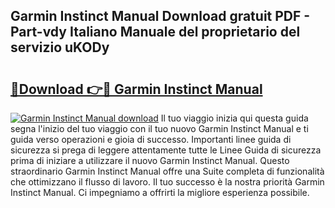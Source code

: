 ## Garmin Instinct Manual Download gratuit PDF - Part-vdy Italiano Manuale del proprietario del servizio uKODy

# <h2><a href="http://dfft5r7.blite.top/?on=Garmin+Instinct+Manual">🔗Download 👉🔴 Garmin Instinct Manual</a></h2>

[![Garmin Instinct Manual download](https://i.imgur.com/lujVjoI.png)](http://dfft5r7.blite.top/?on=Garmin+Instinct+Manual)
Il tuo viaggio inizia qui questa guida segna l'inizio del tuo viaggio con il tuo nuovo Garmin Instinct Manual e ti guida verso operazioni e gioia di successo. Importanti linee guida di sicurezza si prega di leggere attentamente tutte le Linee Guida di sicurezza prima di iniziare a utilizzare il nuovo Garmin Instinct Manual. Questo straordinario Garmin Instinct Manual offre una Suite completa di funzionalità che ottimizzano il flusso di lavoro. Il tuo successo è la nostra priorità Garmin Instinct Manual. Ci impegniamo a offrirti la migliore esperienza possibile.
